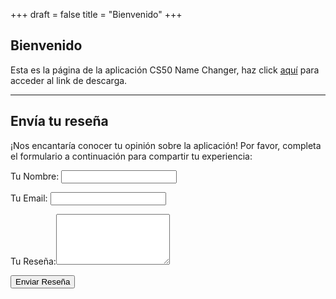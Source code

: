 +++
draft = false
title = "Bienvenido"
+++

## Bienvenido

Esta es la página de la aplicación CS50 Name Changer, haz click [aquí](./downloads) para acceder al link de descarga. 

---

## Envía tu reseña
¡Nos encantaría conocer tu opinión sobre la aplicación! Por favor, completa el formulario a continuación para compartir tu experiencia:

<form id="review-form" onsubmit="sendEmail(event)">

  <label for="name">Tu Nombre:</label>
  <input type="text" id="name" name="name" required class="form-control">
  
  <label for="email">Tu Email:</label>
  <input type="email" id="email" name="email" required class="form-control">

  <label for="review">Tu Reseña:</label><textarea id="review" name="review" rows="5" required class="text-area"></textarea>
  
  <div class="g-recaptcha" data-sitekey="6LcppJQqAAAAABQiUBLKHiszdQD_ajG2qVt5T3F7"></div>

  <button type="submit" class="btn btn-primary">Enviar Reseña</button>
</form>

<script>
  function sendEmail(event) {
    event.preventDefault(); 

    const form = document.getElementById('review-form');
    const formData = {
      name: form.name.value,
      email: form.email.value,
      review: form.review.value,
    };

    emailjs
      .send('service_npss3g4', 'template_ivd82zo', formData)
      .then(() => {
        alert('¡Reseña enviada con éxito! Gracias por tu colaboración.');
        form.reset(); // Limpia el formulario después de enviarlo
      })
      .catch((error) => {
        console.error('Error al enviar el correo:', error);
        alert('Ocurrió un error al enviar tu reseña. Por favor, inténtalo de nuevo.');
      });
  }
</script>